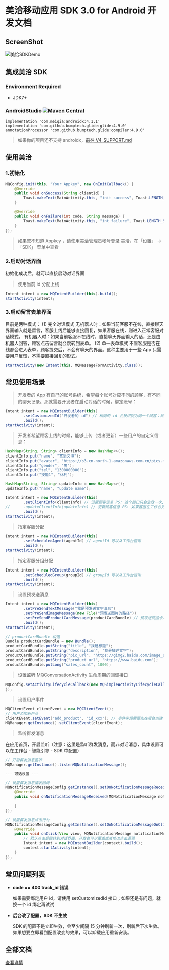 # 美洽移动应用 SDK 3.0 for Android 开发文档

## ScreenShot
![美恰SDKDemo](https://meiqia.com/help/wp-content/uploads/2021/11/%E7%A7%BB%E5%8A%A8SDK-for-Android-%E6%88%AA%E5%9B%BE1-1.jpeg)

## 集成美洽 SDK

### Environment Required
- JDK7+

### AndroidStudio  [![Maven Central](https://maven-badges.herokuapp.com/maven-central/com.meiqia/androidx/badge.svg)](https://maven-badges.herokuapp.com/maven-central/com.meiqia/androidx)

```
implementation 'com.meiqia:androidx:4.1.1'
implementation 'com.github.bumptech.glide:glide:4.9.0'
annotationProcessor 'com.github.bumptech.glide:compiler:4.9.0'
```

> 如果你的项目还不支持 androidx，[前往 V4_SUPPORT.md](V4_SUPPORT.md)

## 使用美洽

### 1.初始化
``` java
MQConfig.init(this, "Your Appkey", new OnInitCallback() {
    @Override
    public void onSuccess(String clientId) {
        Toast.makeText(MainActivity.this, "init success", Toast.LENGTH_SHORT).show();
    }

    @Override
    public void onFailure(int code, String message) {
        Toast.makeText(MainActivity.this, "int failure", Toast.LENGTH_SHORT).show();
    }
});
```
> 如果您不知道 Appkey ，请使用美洽管理员帐号登录 美洽，在「设置」 -> 「SDK」 菜单中查看

### 2.启动对话界面

初始化成功后，就可以直接启动对话界面

> 使用当前 id 分配上线

``` java
Intent intent = new MQIntentBuilder(this).build();
startActivity(intent);
```

### 3.启动留言表单界面

目前是两种模式：
(1) 完全对话模式
无机器人时：如果当前客服不在线，直接聊天界面输入就是留言，客服上线后能够直接回复，如果客服在线，则进入正常客服对话模式。
有机器人时：如果当前客服不在线时，直接聊天界面输入的话，还是由机器人回答，顾客点击留言就会跳转到表单。
(2) 单一表单模式
不管客服是否在线都会进入表单，顾客提交后，不会有聊天的界面。这种主要用于一些 App 只需要用户反馈，不需要直接回复的形式。

``` java
startActivity(new Intent(this, MQMessageFormActivity.class));
```

## 常见使用场景

> 开发者的 App 有自己的账号系统，希望每个账号对应不同的顾客，有不同的聊天记录。那就需要开发者在启动对话的时候，绑定账号：
``` java
Intent intent = new MQIntentBuilder(this)
        .setCustomizedId("开发者的 id") // 相同的 id 会被识别为同一个顾客：顾客唯一标识为长度6到32的字符串
        .build();
startActivity(intent);
```

> 开发者希望顾客上线的时候，能够上传（或者更新）一些用户的自定义信息：

``` java
HashMap<String, String> clientInfo = new HashMap<>();
clientInfo.put("name", "富坚义博");
clientInfo.put("avatar", "https://s3.cn-north-1.amazonaws.com.cn/pics.meiqia.bucket/1dee88eabfbd7bd4");
clientInfo.put("gender", "男");
clientInfo.put("tel", "1300000000");
clientInfo.put("技能1", "休刊");

HashMap<String, String> updateInfo = new HashMap<>();
updateInfo.put("name", "update name");

Intent intent = new MQIntentBuilder(this)
        .setClientInfo(clientInfo) // 设置顾客信息 PS: 这个接口只会生效一次,如果需要更新顾客信息,需要调用更新接口
//      .updateClientInfo(updateInfo) // 更新顾客信息 PS: 如果客服在工作台更改了顾客信息，更新接口会覆盖之前的内容
        .build();
startActivity(intent);
```

> 指定客服分配

``` java
Intent intent = new MQIntentBuilder(this)
        .setScheduledAgent(agentId) // agentId 可以从工作台查询
        .build();
startActivity(intent);
```

> 指定客服分组分配

``` java
Intent intent = new MQIntentBuilder(this)
        .setScheduledGroup(groupId) // groupId 可以从工作台查询
        .build();
startActivity(intent);
```

> 设置预发送消息

``` java
Intent intent = new MQIntentBuilder(this)
        .setPreSendTextMessage("我是预发送文字消息")
        .setPreSendImageMessage(new File("预发送图片的路径"))
        .setPreSendProductCardMessage(productCardBundle) // 预发送商品卡片
        .build();
startActivity(intent);

// productCardBundle 构造
Bundle productCardBundle = new Bundle();
productCardBundle.putString("title", "我是标题");
productCardBundle.putString("description", "我是描述文字");
productCardBundle.putString("pic_url", "https://gimg2.baidu.com/image_search/src=http%3A%2F%2Fi04.c.aliimg.com%2Fimg%2Fibank%2F2013%2F211%2F016%2F791610112_758613609.jpg&refer=http%3A%2F%2Fi04.c.aliimg.com&app=2002&size=f9999,10000&q=a80&n=0&g=0n&fmt=jpeg?sec=1633076260&t=a46d823f8bb9fd773e93e2a7ab3f481e");
productCardBundle.putString("product_url", "https://www.baidu.com");
productCardBundle.putLong("sales_count", 1000);
```

> 设置监听 MQConversationActivity 生命周期的回调接口

``` java
MQConfig.setActivityLifecycleCallback(new MQSimpleActivityLifecycleCallback() {
});
```

> 设置用户事件

``` java
MQClientEvent clientEvent = new MQClientEvent();
// 用户添加新产品
clientEvent.setEvent("add_product", "id_xxx"); // 事件字段需要先在后台创建
MQManager.getInstance().setClientEvent(clientEvent);
```

> 监听群发消息

在应用首页，开启监听（注意：这里是监听群发消息，而非对话消息，具体设置可以在工作台 - 智能引导 - SDK 中配置）
``` java
// 开启群发消息监听
MQManager.getInstance().listenMQNotificationMessage();

--- 可选设置 ---

// 设置群发消息接收回调
MQNotificationMessageConfig.getInstance().setOnNotificationMessageReceivedListener(new OnNotificationMessageReceivedListener() {
    @Override
    public void onNotificationMessageReceived(MQNotificationMessage notificationMessage) {

    }
});

// 设置群发消息点击行为
MQNotificationMessageConfig.getInstance().setOnNotificationMessageOnClickListener(new OnNotificationMessageOnClickListener() {
    @Override
    public void onClick(View view, MQNotificationMessage notificationMessage) {
        // 默认点击后跳转到对话界面，开发者可以覆盖或者修改点击逻辑
        Intent intent = new MQIntentBuilder(context).build();
        context.startActivity(intent);
    }
});
```


## 常见问题列表

- **code == 400 track_id 错误**

   如果需要绑定用户 id，请使用 setCustomizedId 接口；如果还是有问题，就换一个 id 绑定再试试

- **后台改了配置，SDK 不生效**

   SDK 的配置不是立即生效，会至少间隔 15 分钟刷新一次，刷新后下次生效。如果想要立即看到配置改变的效果，可以卸载应用重新安装。

## 全部文档
[查看详情][1]

 [1]: http://meiqia.com/docs/meiqia-android-sdk/